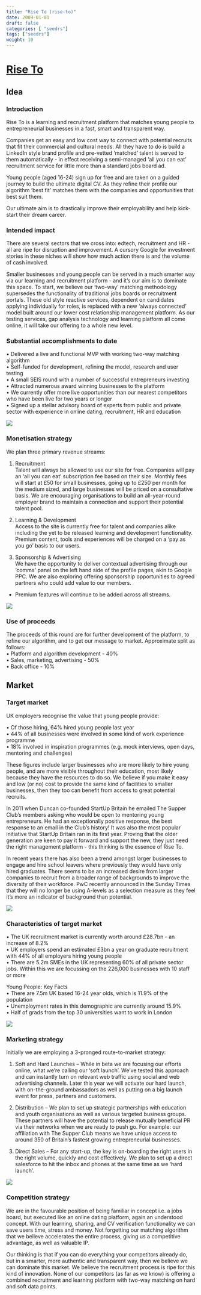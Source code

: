 ```yaml
---
title: "Rise To (rise-to)"
date: 2009-01-01
draft: false
categories: [ "seedrs"]
tags: ["seedrs"]
weight: 10
---
```


# [Rise To](https://www.seedrs.com/rise-to)

## Idea

### Introduction

Rise To is a learning and recruitment platform that matches young people to entrepreneurial businesses in a fast, smart and transparent way.

Companies get an easy and low cost way to connect with potential recruits that fit their commercial and cultural needs. All they have to do is build a LinkedIn style brand profile and pre-vetted ‘matched’ talent is served to them automatically - in effect receiving a semi-managed ‘all you can eat’ recruitment service for little more than a standard jobs board ad.

Young people (aged 16-24) sign up for free and are taken on a guided journey to build the ultimate digital CV. As they refine their profile our algorithm ‘best fit’ matches them with the companies and opportunities that best suit them.

Our ultimate aim is to drastically improve their employability and help kick-start their dream career.

### Intended impact

There are several sectors that we cross into: edtech, recruitment and HR - all are ripe for disruption and improvement. A cursory Google for investment stories in these niches will show how much action there is and the volume of cash involved.

Smaller businesses and young people can be served in a much smarter way via our learning and recruitment platform - and it’s our aim is to dominate this space. To start, we believe our ‘two-way’ matching methodology supersedes the functionality of traditional jobs boards or recruitment portals. These old style reactive services, dependent on candidates applying individually for roles, is replaced with a new ‘always connected’ model built around our lower cost relationship management platform. As our testing services, gap analysis technology and learning platform all come online, it will take our offering to a whole new level.

### Substantial accomplishments to date

• Delivered a live and functional MVP with working two-way matching algorithm <br>• Self-funded for development, refining the model, research and user testing <br>• A small SEIS round with a number of successful entrepreneurs investing <br>• Attracted numerous award winning businesses to the platform <br>• We currently offer more live opportunities than our nearest competitors who have been live for two years or longer <br>• Signed up a stellar advisory board of experts from public and private sector with experience in online dating, recruitment, HR and education

![](/img/seedrs/uploads/startup/section_image/image/4301/bgjmenlnaalbp9zw6d4s6sqykscht63/Opportunities.png?rect=0%2C0%2C1291%2C701&w=600&fit=clip&s=f93f93fc505990ab643f62e81651152c)

### Monetisation strategy

We plan three primary revenue streams:

1) Recruitment <br>Talent will always be allowed to use our site for free. Companies will pay an ‘all you can eat’ subscription fee based on their size. Monthly fees will start at £50 for small businesses, going up to £250 per month for the medium sized, and large businesses will be priced on a consultative basis. We are encouraging organisations to build an all-year-round employer brand to maintain a connection and support their potential talent pool.

2) Learning &amp; Development <br>Access to the site is currently free for talent and companies alike including the yet to be released learning and development functionality. Premium content, tools and experiences will be charged on a ‘pay as you go’ basis to our users.

3) Sponsorship &amp; Advertising <br>We have the opportunity to deliver contextual advertising through our ‘comms' panel on the left hand side of the profile pages, akin to Google PPC. We are also exploring offering sponsorship opportunities to agreed partners who could add value to our members.

* Premium features will continue to be added across all streams.

![](/img/seedrs/uploads/startup/section_image/image/4311/lt8ac3bvs3r0ldabeorkf32p5igy9gx/83_.png?rect=0%2C0%2C710%2C255&w=600&fit=clip&s=f3d6527875c742702e7ecb094686a98d)

### Use of proceeds

The proceeds of this round are for further development of the platform, to refine our algorithm, and to get our message to market. Approximate split as follows: <br>• Platform and algorithm development - 40% <br>• Sales, marketing, advertising - 50% <br>• Back office - 10%

## Market

### Target market

UK employers recognise the value that young people provide:

• Of those hiring, 64% hired young people last year <br>• 44% of all businesses were involved in some kind of work experience programme <br>• 18% involved in inspiration programmes (e.g. mock interviews, open days, mentoring and challenges)

These figures include larger businesses who are more likely to hire young people, and are more visible throughout their education, most likely because they have the resources to do so. We believe if you make it easy and low (or no) cost to provide the same kind of facilities to smaller businesses, then they too can benefit from access to great potential recruits.

In 2011 when Duncan co-founded StartUp Britain he emailed The Supper Club’s members asking who would be open to mentoring young entrepreneurs. He had an exceptionally positive response, the best response to an email in the Club’s history! It was also the most popular initiative that StartUp Britain ran in its first year. Proving that the older generation are keen to pay it forward and support the new, they just need the right management platform - this thinking is the essence of Rise To.

In recent years there has also been a trend amongst larger businesses to engage and hire school leavers where previously they would have only hired graduates. There seems to be an increased desire from larger companies to recruit from a broader range of backgrounds to improve the diversity of their workforce. PwC recently announced in the Sunday Times that they will no longer be using A-levels as a selection measure as they feel it’s more an indicator of background than potential.

![](https://seedrs.imgix.net/uploads/startup/section_image/image/4299/kmgm0rnmfg8l3rz88cf4g9xzoww0j7z/Market.png?rect=0%2C0%2C1466%2C856&w=600&fit=clip&s=04d2412f624ae2b2e2ecd17563bff5ac)

### Characteristics of target market

• The UK recruitment market is currently worth around £28.7bn - an increase of 8.2% <br>• UK employers spend an estimated £3bn a year on graduate recruitment with 44% of all employers hiring young people <br>• There are 5.2m SMEs in the UK representing 60% of all private sector jobs. Within this we are focussing on the 226,000 businesses with 10 staff or more

Young People: Key Facts <br>• There are 7.5m UK based 16-24 year olds, which is 11.9% of the population <br>• Unemployment rates in this demographic are currently around 15.9% <br>• Half of grads from the top 30 universities want to work in London

![](https://seedrs.imgix.net/uploads/startup/section_image/image/4312/rwgckp6a9ige768nfo7mrwvhijwd41l/42_new.png?rect=0%2C0%2C565%2C190&w=600&fit=clip&s=1ba655fc455eed4845160aeff38ce70c)

### Marketing strategy

Initially we are employing a 3-pronged route-to-market strategy:

1) Soft and Hard Launches – While in beta we are focusing our efforts online, what we’re calling our ‘soft launch’. We’ve tested this approach and can instantly turn on relevant web traffic using social and web advertising channels. Later this year we will activate our hard launch, with on-the-ground ambassadors as well as putting on a big launch event for press, partners and customers.

2) Distribution – We plan to set up strategic partnerships with education and youth organisations as well as various targeted business groups. These partners will have the potential to release mutually beneficial PR via their networks when we are ready to push go. For example: our affiliation with The Supper Club means we have unique access to around 350 of Britain’s fastest growing entrepreneurial businesses.

3) Direct Sales – For any start-up, the key is on-boarding the right users in the right volume, quickly and cost effectively. We plan to set up a direct salesforce to hit the inbox and phones at the same time as we ‘hard launch’.

![](https://seedrs.imgix.net/uploads/startup/section_image/image/4433/mc3oqwl4txkjpy7z8auufvbiyuzc1je/1483179_651476094898431_596369289_n.png?rect=0%2C0%2C493%2C228&w=600&fit=clip&s=9ef692e535b977b429a852a0d050d344)

### Competition strategy

We are in the favourable position of being familiar in concept i.e. a jobs board, but executed like an online dating platform, again an understood concept. With our learning, sharing, and CV verification functionality we can save users time, stress and money. Not forgetting our matching algorithm that we believe accelerates the entire process, giving us a competitive advantage, as well as valuable IP.

Our thinking is that if you can do everything your competitors already do, but in a smarter, more authentic and transparent way, then we believe we can dominate this market. We believe the recruitment process is ripe for this kind of innovation. None of our competitors (as far as we know) is offering a combined recruitment and learning platform with two-way matching on hard and soft data points.

